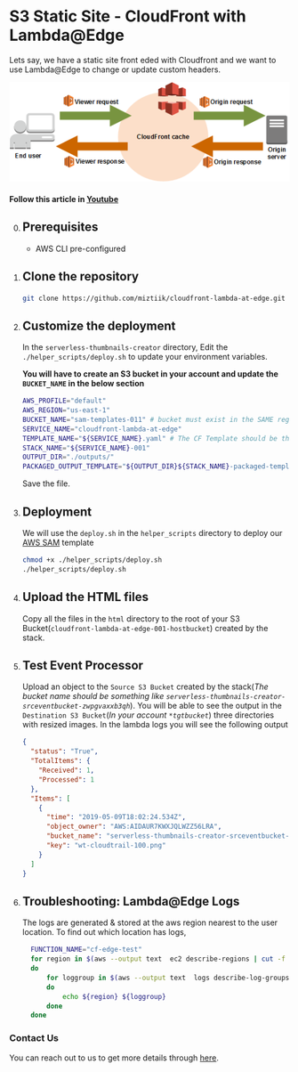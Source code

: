 # S3 Static Site - CloudFront with Lambda@Edge

Lets say, we have a static site front eded with Cloudfront and we want to use Lambda@Edge to change or update custom headers.

![CloudFront Lambda@Edge](images/cloudfront-events-that-trigger-lambda-functions.png)

#### Follow this article in [Youtube](https://youtube.com/c/valaxytechnologies)

0. ## Prerequisites

    - AWS CLI pre-configured

1. ## Clone the repository

   ```bash
   git clone https://github.com/miztiik/cloudfront-lambda-at-edge.git
   ```

1. ## Customize the deployment

    In the `serverless-thumbnails-creator` directory, Edit the `./helper_scripts/deploy.sh` to update your environment variables.

    **You will have to create an S3 bucket in your account and update the `BUCKET_NAME` in the below section**
  
    ```bash
    AWS_PROFILE="default"
    AWS_REGION="us-east-1"
    BUCKET_NAME="sam-templates-011" # bucket must exist in the SAME region the deployment is taking place
    SERVICE_NAME="cloudfront-lambda-at-edge"
    TEMPLATE_NAME="${SERVICE_NAME}.yaml" # The CF Template should be the same name, If not update it.
    STACK_NAME="${SERVICE_NAME}-001"
    OUTPUT_DIR="./outputs/"
    PACKAGED_OUTPUT_TEMPLATE="${OUTPUT_DIR}${STACK_NAME}-packaged-template.yaml"
    ```

    Save the file.

1. ## Deployment

    We will use the `deploy.sh` in the `helper_scripts` directory to deploy our [AWS SAM](https://github.com/awslabs/serverless-application-model) template

    ```bash
    chmod +x ./helper_scripts/deploy.sh
    ./helper_scripts/deploy.sh
    ```
  
1. ## Upload the HTML files

    Copy all the files in the `html` directory to the root of your S3 Bucket(`cloudfront-lambda-at-edge-001-hostbucket`) created by the stack.

1. ## Test Event Processor

    Upload an object to the `Source S3 Bucket` created by the stack(_The bucket name should be something like `serverless-thumbnails-creator-srceventbucket-zwpgvaxxb3qh`_). You will be able to see the output in the `Destination S3 Bucket`(_In your account `*tgtbucket`_) three directories with resized images. In the lambda logs you will see the following output

    ```json
    {
      "status": "True",
      "TotalItems": {
        "Received": 1,
        "Processed": 1
      },
      "Items": [
        {
          "time": "2019-05-09T18:02:24.534Z",
          "object_owner": "AWS:AIDAUR7KWXJQLWZZ56LRA",
          "bucket_name": "serverless-thumbnails-creator-srceventbucket-zwpgvaxxb3qh",
          "key": "wt-cloudtrail-100.png"
        }
      ]
    }
    ```

1. ## Troubleshooting: Lambda@Edge Logs

    The logs are generated & stored at the aws region nearest to the user location. To find out which location has logs,

    ```bash
      FUNCTION_NAME="cf-edge-test"
      for region in $(aws --output text  ec2 describe-regions | cut -f 3)
      do
          for loggroup in $(aws --output text  logs describe-log-groups --log-group-name "/aws/lambda/us-east-1.${FUNCTION_NAME}" --region ${region} --query 'logGroups[].logGroupName')
          do
              echo ${region} ${loggroup}
          done
      done
    ```

### Contact Us

You can reach out to us to get more details through [here](https://youtube.com/c/valaxytechnologies/about).